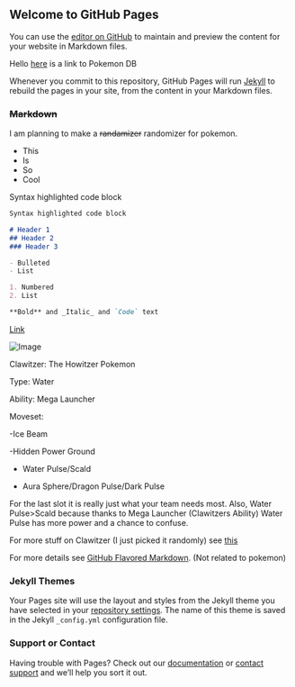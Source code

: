 ## Welcome to GitHub Pages

You can use the [editor on GitHub](https://github.com/CyberRyder/randomizer/edit/master/README.md) to maintain and preview the content for your website in Markdown files.

Hello [here](https://pokemondb.net/news/260/new-sword-shield-trailer-reveals-galarian-forms-and-rivals#news-continue) is a link to Pokemon DB

Whenever you commit to this repository, GitHub Pages will run [Jekyll](https://jekyllrb.com/) to rebuild the pages in your site, from the content in your Markdown files.

### ~~Markdown~~ 

I am planning to make a ~~randamizer~~ randomizer for pokemon.
- This
- Is
- So
- Cool

Syntax highlighted code block

```markdown
Syntax highlighted code block

# Header 1
## Header 2
### Header 3

- Bulleted
- List

1. Numbered
2. List

**Bold** and _Italic_ and `Code` text

```

[Link](url)

![Image](https://img.pokemondb.net/artwork/vector/clawitzer.png)

Clawitzer: The Howitzer Pokemon

Type: Water

Ability: Mega Launcher

Moveset:

-Ice Beam

-Hidden Power Ground

- Water Pulse/Scald

- Aura Sphere/Dragon Pulse/Dark Pulse

For the last slot it is really just what your team needs most. Also, Water Pulse>Scald because thanks to Mega Launcher (Clawitzers Ability) Water Pulse has more power and a chance to confuse.

For more stuff on Clawitzer (I just picked it randomly) see [this](https://pokemondb.net/pokedex/clawitzer)

For more details see [GitHub Flavored Markdown](https://guides.github.com/features/mastering-markdown/). (Not related to pokemon)

### Jekyll Themes

Your Pages site will use the layout and styles from the Jekyll theme you have selected in your [repository settings](https://github.com/CyberRyder/randomizer/settings). The name of this theme is saved in the Jekyll `_config.yml` configuration file.

### Support or Contact

Having trouble with Pages? Check out our [documentation](https://help.github.com/categories/github-pages-basics/) or [contact support](https://github.com/contact) and we’ll help you sort it out.

